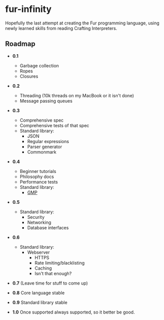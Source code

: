# fur-infinity
Hopefully the last attempt at creating the Fur programming language, using newly learned skills from reading Crafting Interpreters.

## Roadmap

* **0.1**
  - Garbage collection
  - Ropes
  - Closures
* **0.2**
  - Threading (10k threads on my MacBook or it isn't done)
  - Message passing queues
* **0.3**
  - Comprehensive spec
  - Comprehensive tests of that spec
  - Standard library:
    * JSON
    * Regular expressions
    * Parser generator
    * Commonmark
* **0.4**
  - Beginner tutorials
  - Philosophy docs
  - Performance tests
  - Standard library:
    - [GMP](https://gmplib.org/repo/)
* **0.5**
  - Standard library:
    * Security
    * Networking
    * Database interfaces
* **0.6**
  - Standard library:
    * Webserver
      - HTTPS
      - Rate limiting/blacklisting
      - Caching
      - Isn't that enough?

* **0.7** (Leave time for stuff to come up)
* **0.8** Core language stable
* **0.9** Standard library stable
* **1.0** Once supported always supported, so it better be good.
